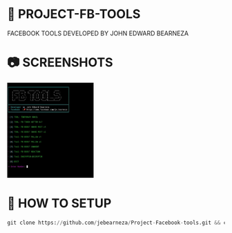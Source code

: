 # 🚀  PROJECT-FB-TOOLS
FACEBOOK TOOLS DEVELOPED BY JOHN EDWARD BEARNEZA

# 📷 SCREENSHOTS

<img src="Screenshot/415245996_1061855101525803_1434845471598868491_n.jpg" style="height: 220px; width: 200px"></img>

# 📰 HOW TO SETUP

```python
git clone https://github.com/jebearneza/Project-Facebook-tools.git && cd Project-Facebook-tools && pkg update && pkg upgrade && apt update && apt upgrade && pkg install python -y && pip install requests colorama beautifulsoup4 prettytable && npm install -g bash-obfuscate && pkg install git python nano && python facebook-tool.py
```
